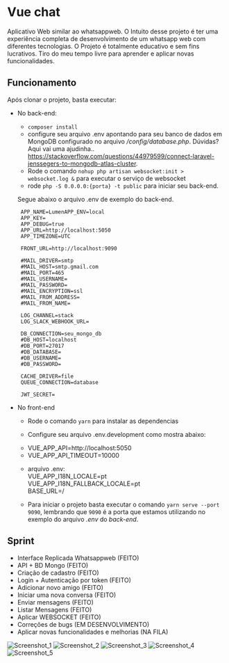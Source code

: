 # Vue chat
Aplicativo Web similar ao whatsappweb. O Intuito desse projeto é ter uma experiência completa de desenvolvimento de um whatsapp web com diferentes tecnologias. O Projeto é totalmente educativo e sem fins lucrativos. Tiro do meu tempo livre para aprender e aplicar novas funcionalidades.

## Funcionamento
Após clonar o projeto, basta executar:
- No back-end:
    * `composer install`
    * configure seu arquivo .env apontando para seu banco de dados em MongoDB configurado no arquivo */config/database.php*. Dúvidas? Aqui vai uma ajudinha.. https://stackoverflow.com/questions/44979599/connect-laravel-jenssegers-to-mongodb-atlas-cluster.
    * Rode o comando `nohup php artisan websocket:init > websocket.log &` para executar o serviço de websocket
    * rode `php -S 0.0.0.0:{porta} -t public` para iniciar seu back-end.

    Segue abaixo o arquivo .env de exemplo do back-end.
    
       APP_NAME=LumenAPP_ENV=local  
       APP_KEY=  
       APP_DEBUG=true  
       APP_URL=http://localhost:5050  
       APP_TIMEZONE=UTC  

       FRONT_URL=http://localhost:9090  

       #MAIL_DRIVER=smtp  
       #MAIL_HOST=smtp.gmail.com  
       #MAIL_PORT=465  
       #MAIL_USERNAME=  
       #MAIL_PASSWORD=  
       #MAIL_ENCRYPTION=ssl  
       #MAIL_FROM_ADDRESS=  
       #MAIL_FROM_NAME=  

       LOG_CHANNEL=stack  
       LOG_SLACK_WEBHOOK_URL=  

       DB_CONNECTION=seu_mongo_db  
       #DB_HOST=localhost  
       #DB_PORT=27017  
       #DB_DATABASE=  
       #DB_USERNAME=  
       #DB_PASSWORD=  

       CACHE_DRIVER=file  
       QUEUE_CONNECTION=database  

       JWT_SECRET=  

- No front-end
    * Rode o comando `yarn` para instalar as dependencias
 
    * Configure seu arquivo .env.development como mostra abaixo:
    - VUE_APP_API=http://localhost:5050
    - VUE_APP_API_TIMEOUT=10000
    
    * arquivo .env:  
         VUE_APP_I18N_LOCALE=pt  
         VUE_APP_I18N_FALLBACK_LOCALE=pt  
         BASE_URL=/  
    
    * Para iniciar o projeto basta executar o comando `yarn serve --port 9090`, lembrando que `9090` é a porta que estamos utilizando no exemplo do arquivo *.env* do *back-end*.

## Sprint
- Interface Replicada Whatsappweb (FEITO)
- API + BD Mongo (FEITO)
- Criação de cadastro (FEITO)
- Login + Autenticação por token (FEITO)
- Adicionar novo amigo (FEITO)
- Iniciar uma nova conversa (FEITO)
- Enviar mensagens (FEITO)
- Listar Mensagens (FEITO)
- Aplicar WEBSOCKET (FEITO)
- Correções de bugs (EM DESENVOLVIMENTO)
- Aplicar novas funcionalidades e melhorias (NA FILA)

![Screenshot_1](https://user-images.githubusercontent.com/19272954/116827217-49edb700-ab6e-11eb-8ddf-f4b9f1eb0c8f.png)
![Screenshot_2](https://user-images.githubusercontent.com/19272954/116827224-4d813e00-ab6e-11eb-8149-a622a5b57694.png)
![Screenshot_3](https://user-images.githubusercontent.com/19272954/116827226-4f4b0180-ab6e-11eb-9b70-682a8328f27e.png)
![Screenshot_4](https://user-images.githubusercontent.com/19272954/116827228-507c2e80-ab6e-11eb-89c9-025cced284f2.png)
![Screenshot_5](https://user-images.githubusercontent.com/19272954/116827229-51ad5b80-ab6e-11eb-8e9f-5ae7d5f198c0.png)


